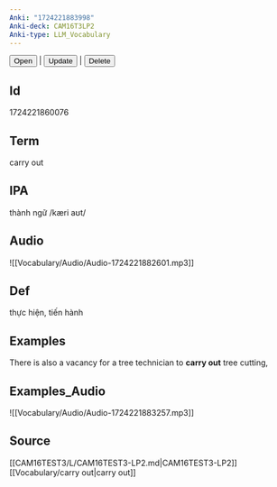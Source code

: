 ```yaml
---
Anki: "1724221883998"
Anki-deck: CAM16T3LP2
Anki-type: LLM_Vocabulary
---
```

<button class="anki-btn-open">Open</button> | <button class="anki-btn-update">Update</button> | <button class="anki-btn-delete">Delete</button>

## Id
1724221860076
## Term
carry out
## IPA
thành ngữ /kæri aʊt/
## Audio
 ![[Vocabulary/Audio/Audio-1724221882601.mp3]]
## Def
 thực hiện, tiến hành

## Examples
There is also a vacancy for a tree technician to **carry out** tree cutting, 

## Examples_Audio
![[Vocabulary/Audio/Audio-1724221883257.mp3]]
## Source
 [[CAM16TEST3/L/CAM16TEST3-LP2.md|CAM16TEST3-LP2]] [[Vocabulary/carry out|carry out]]